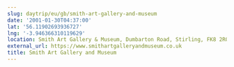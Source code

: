 ```yaml
---
slug: daytrip/eu/gb/smith-art-gallery-and-museum
date: '2001-01-30T04:37:00'
lat: '56.11902693936727'
lng: '-3.946366310119629'
location: Smith Art Gallery & Museum, Dumbarton Road, Stirling, FK8 2RQ, United Kingdom
external_url: https://www.smithartgalleryandmuseum.co.uk
title: Smith Art Gallery and Museum
---
```



